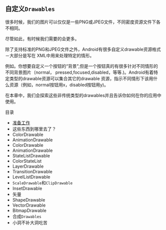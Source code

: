## 自定义`Drawables`

很多时候，我们的图片可以仅仅是一些PNG或JPEG文件，不同密度资源文件下各不相同。

尽管如此，有时候我们需要的会更多。

除了支持标准的PNG和JPEG文件之外，Android有很多自定义drawable资源格式－大部分是写在
XML中用来处理特定的情形。

例如。你想要自定义一个按钮的“背景",但是一个按钮真的有很多针对不同情形的不同背景图片（normal，
pressed,focused,disabled，等等.)。Android有着特定类型的drawable资源可以集合其它的drawable
资源，指示不同情形下该用什么资源（例如，normal按钮用x，disabled按钮用y)。

在本章中，我们会探索这些非传统类型的drawables并且告诉你如何在你的应用中使用。

目录

* [准备工作](https://github.com/jinyulei0710/The-Busy-Coder-s-Guide-to-Android-Development/blob/master/CustomDrawables/Prerequisites.md)
* 这些东西到哪里去了？
* ColorDrawable
* AnimationDrawable
* ColorDrawable
* AnimationDrawable
* StateListDrawable
* ColorStateList
* LayerDrawable
* TransitionDrawable
* LevelListDrawable
* `ScaleDrawable`和`ClipDrawable`
* InsetDrawable
* 矢量
* ShapeDrawable
* VectorDrawable
* BitmapDrawable
* 合成`Drawables`
* 小洞不补大洞吃苦
